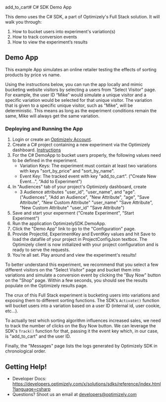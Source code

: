 add_to_cart# C# SDK Demo App

This demo uses the C# SDK, a part of Optimizely's Full Stack solution. It will walk you through:

1. How to bucket users into experiment's variation(s)
2. How to track conversion events
3. How to view the experiment’s results

## Demo App

This example App simulates an online retailer testing the effects of sorting products by price vs name.

Using the instructions below, you can run the app locally and mimic bucketing website visitors by selecting a users from "Select Visitor" page. For example, the user ID “Mike” would simulate a unique visitor and a specific variation would be selected for that unique visitor. The variation that is given to a specific unique visitor, such as "Mike", will be deterministic. This means as long as the experiment conditions remain the same, Mike will always get the same variation.

### Deploying and Running the App

1. Login or create an [Optimizely Account](https://app.optimizely.com/signin).
2. Create a C# project containing a new experiment via the Optimizely dashboard. [Instructions](https://developers.optimizely.com/x/solutions/sdks/getting-started/?language=csharp)
3. For the C# DemoApp to bucket users properly, the following values need to be defined in the experiment.
	* Variation Keys: The experiment must contain at least two variations with keys "sort_by_price" and "sort_by_name".
	* Event Key: The tracked event with key "add_to_cart".
	("Create New Event...", "Add to Experiment")
4. In "Audiences" tab of your project's Optimizely dashboard, create 
    * 3 Audience attributes "user_id", "user_name", and "age".
    ("Audiences", "Add an Audience",
    "New Attribute", "age", "Save Attribute",
    "New Custom Attribute" "user_name" "Save Attribute",
    "New Custom Attribute" "user_id" "Save Attribute")
5. Save and start your experment
   ("Create Experiment", "Start Experiment")
6. Run the application OptimizelySDK.DemoApp.
7. Click the "Demo App" link to go to the "Configuration" page.
8. Provide ProjectId, ExperimentKey and EventKey values and hit Save to load the datafile of your project in ProjectConfigJson textbox. The Optimizely client is now initialized with your project configuration and is ready to serve the requests.
9. You’re all set. Play around and view the experiment's results! 

To better understand this experiment, we recommend that you select a few different visitors on the "Select Visitor" page and bucket them into variations and simulate a conversion event by clicking the "Buy Now" button on the "Shop" page. Within a few seconds, you should see the results populate on the Optimizely results page.

The crux of this Full Stack experiment is bucketing users into variations and exposing them to different sorting functions. The SDK’s `Activate()` function will bucket users into a variation based on a user ID (internal id, user cookie, etc…).

To actually test which sorting algorithm influences increased sales, we need to track the number of clicks on the Buy Now button. We can leverage the SDK's `Track()` function for that, passing it the event key which, in our case, is "add_to_cart" and the user ID.

Finally, the "Messages" page lists the logs generated by Optimizely SDK in chronological order.

## Getting Help! 

* Developer Docs: https://developers.optimizely.com/x/solutions/sdks/reference/index.html?language=csharp
* Questions? Shoot us an email at developers@optimizely.com
